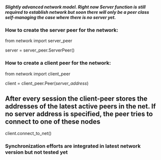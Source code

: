 ##### Slightly advanced network model. Right now Server function is still required to establish network but soon there will only be a peer class self-managing the case where there is no server yet.

### How to create the server peer for the network:

from network import server_peer

server = server_peer.ServerPeer()

### How to create a client peer for the network:

from network import client_peer

client = client_peer.Peer(*server_address*)

## After every session the client-peer stores the addresses of the latest active peers in the net. If no server address is specified, the peer tries to connect to one of these nodes

client.connect_to_net()

### Synchronization efforts are integrated in latest network version but not tested yet
